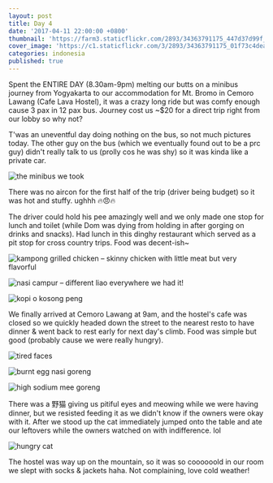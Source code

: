 ```yaml
---
layout: post
title: Day 4
date: '2017-04-11 22:00:00 +0800'
thumbnail: 'https://farm3.staticflickr.com/2893/34363791175_447d37d99f_z_d.jpg'
cover_image: 'https://c1.staticflickr.com/3/2893/34363791175_01f73c4dea_h.jpg'
categories: indonesia
published: true
---
```

Spent the ENTIRE DAY (8.30am-9pm) melting our butts on a minibus journey from Yogyakarta to our accommodation for Mt. Bromo in Cemoro Lawang (Cafe Lava Hostel), it was a crazy long ride but was comfy enough cause 3 pax in 12 pax bus. Journey cost us ~$20 for a direct trip right from our lobby so why not?

T'was an uneventful day doing nothing on the bus, so not much pictures today. The other guy on the bus (which we eventually found out to be a prc guy) didn't really talk to us (prolly cos he was shy) so it was kinda like a private car.

![the minibus we took](https://c1.staticflickr.com/3/2893/34363791175_01f73c4dea_h.jpg)

There was no aircon for the first half of the trip (driver being budget) so it was hot and stuffy. ughhh 🔥😠🔥

The driver could hold his pee amazingly well and we only made one stop for lunch and toilet (while Dom was dying from holding in after gorging on drinks and snacks). Had lunch in this dinghy restaurant which served as a pit stop for cross country trips. Food was decent-ish~

![kampong grilled chicken – skinny chicken with little meat but very flavorful](https://c1.staticflickr.com/5/4168/34205334192_d6e33f24ea_h.jpg)

![nasi campur – different liao everywhere we had it!](https://c1.staticflickr.com/3/2878/34363788325_616e77b8df_h.jpg)

![kopi o kosong peng](https://c1.staticflickr.com/3/2838/33979419780_007b92c7ec_h.jpg)

We finally arrived at Cemoro Lawang at 9am, and the hostel's cafe was closed so we quickly headed down the street to the nearest resto to have dinner & went back to rest early for next day's climb. Food was simple but good (probably cause we were really hungry).

![tired faces](https://c1.staticflickr.com/3/2856/34205335502_060814ef4c_h.jpg)

![burnt egg nasi goreng](https://c1.staticflickr.com/3/2847/33979421290_3a93b277d0_h.jpg)

![high sodium mee goreng](https://c1.staticflickr.com/3/2823/33979420520_4b5009e52b_h.jpg)

There was a 野猫 giving us pitiful eyes and meowing while we were having dinner, but we resisted feeding it as we didn't know if the owners were okay with it. After we stood up the cat immediately jumped onto the table and ate our leftovers while the owners watched on with indifference. lol

![hungry cat](https://c1.staticflickr.com/5/4171/34363792155_42eb31891f_h.jpg)

The hostel was way up on the mountain, so it was so coooooold in our room we slept with socks & jackets haha. Not complaining, love cold weather!
